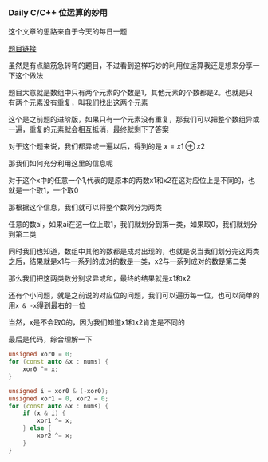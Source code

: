 ### Daily C/C++ 位运算的妙用

这个文章的思路来自于今天的每日一题

[题目链接](https://leetcode-cn.com/problems/single-number-iii/)

虽然是有点脑筋急转弯的题目，不过看到这样巧妙的利用位运算我还是想来分享一下这个做法

题目大意就是数组中只有两个元素的个数是1，其他元素的个数都是2。也就是只有两个元素没有重复，叫我们找出这两个元素

这个是之前题的进阶版，如果只有一个元素没有重复，那我们可以把整个数组异或一遍，重复的元素就会相互抵消，最终就剩下了答案

对于这个题来说，我们都异或一遍以后，得到的是 $x = x1 \oplus x2$

那我们如何充分利用这里的信息呢

对于这个x中的任意一个1,代表的是原本的两数x1和x2在这对应位上是不同的，也就是一个取1，一个取0

那根据这个信息，我们就可以将整个数列分为两类

任意的数ai，如果ai在这一位上取1，我们就划分到第一类，如果取0，我们就划分到第二类

同时我们也知道，数组中其他的数都是成对出现的，也就是说当我们划分完这两类之后，结果就是x1与一系列的成对的数是一类，x2与一系列成对的数是第二类

那么我们把这两类数分别求异或和，最终的结果就是x1和x2

还有个小问题，就是之前说的对应位的问题，我们可以遍历每一位，也可以简单的用`x & -x`得到最右的一位

当然，x是不会取0的，因为我们知道x1和x2肯定是不同的

最后是代码，综合理解一下

```cpp
unsigned xor0 = 0;
for (const auto &x : nums) {
    xor0 ^= x;
}

unsigned i = xor0 & (-xor0);
unsigned xor1 = 0, xor2 = 0;
for (const auto &x : nums) {
    if (x & i) {
        xor1 ^= x;
    } else {
        xor2 ^= x;
    }
}
```